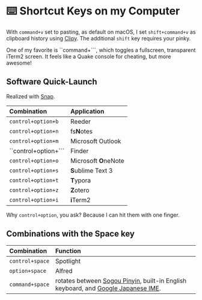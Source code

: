 # ⌨️ Shortcut Keys on my Computer

With `command+v` set to pasting, as default on macOS, I set `shift+command+v` as clipboard history using [Clipy](https://github.com/Clipy/Clipy). The additional `shift` key requires your pinky.

One of my favorite is ``command+```, which toggles a fullscreen, transparent iTerm2 screen. It feels like a Quake console for cheating, but more awesome!

## Software Quick-Launch

Realized with [Snap](https://apps.apple.com/us/app/snap/id418073146?mt=12).

| Combination | Application |
| :--- | :--- |
| `control+option+b` | Reeder |
| `control+option+n` | fs**N**otes |
| `control+option+m` | Microsoft Outlook |
| ``control+option+``` | Finder |
| `control+option+o` | Microsoft **O**neNote |
| `control+option+s` | **S**ublime Text 3 |
| `control+option+t` | **T**ypora |
| `control+option+z` | **Z**otero |
| `control+option+i` | **i**Term2 |

Why `control+option`, you ask? Because I can hit them with one finger.

## Combinations with the Space key

| Combination | Function |
| :--- | :--- |
| `control+space` | Spotlight |
| `option+space` | Alfred |
| `command+space` | rotates between [Sogou Pinyin](https://pinyin.sogou.com/mac/), built-in English keyboard, and [Google Japanese IME](https://www.google.co.jp/ime/). |

    

